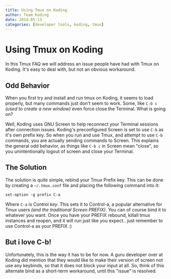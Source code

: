 ```yaml
---
title: Using Tmux on Koding
author: Team Koding
date: 2014-05-13
categories: [developer tools, koding, tmux]
---
```


# Using Tmux on Koding

In this Tmux FAQ we will address an issue people have had with Tmux on Koding. It's easy to deal with, but not an obvious workaround.

## Odd Behavior

When you first try and install and run tmux on Koding, it seems to load properly, but many commands just don't seem to work. Some, like `C-b c` _(used to create a new window)_ even force close the Terminal. What is going on?

Well, Koding uses GNU Screen to help reconnect your Terminal sessions after connection issues. Koding's preconfigured Screen is set to use `C-b` as it's own prefix key. So when you run and use Tmux, and attempt to use `C-b` commands, you are actually sending commands to Screen. This explains the general odd behavior, as things like `C-b c` in Screen mean "close", so you unintentionally logout of screen and close your Terminal.

## The Solution

The solution is quite simple, rebind your Tmux Prefix key. This can be done by creating a `~/.tmux.conf` file and placing the following command into it:

```
set-option -g prefix C-a
```

Where `C-a` is Control _key_. This sets it to Control-a, a popular alternative for Tmux users _(and the traditional Screen PREFIX)_. You can of course bind it to whatever you want. Once you have your PREFIX rebound, killall tmux instances and reopen, and it will run just like you expect.. just remember to use Control-a as your PREFIX :)

## But i love C-b!

Unfortunately, this is the way it has to be for now. A guru developer over at Koding did mention that they would like to make their version of screen not use any keybinds, so that it does not block your input at all. So, think of this alternate bind as a short-term workaround, until this "issue" is resolved.
